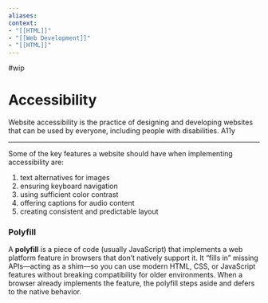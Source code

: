 ```yaml
---
aliases:
context:
- "[[HTML]]"
- "[[Web Development]]"
- "[[HTML]]"
---
```


#wip

# Accessibility

Website accessibility is the practice of designing and developing websites that can be used by everyone, including people with disabilities.
A11y

---

Some of the key features a website should have when implementing accessibility are:
1. text alternatives for images
2. ensuring keyboard navigation
3. using sufficient color contrast
4. offering captions for audio content
5. creating consistent and predictable layout

### Polyfill
A **polyfill** is a piece of code (usually JavaScript) that implements a web platform feature in browsers that don’t natively support it. It “fills in” missing APIs—acting as a shim—so you can use modern HTML, CSS, or JavaScript features without breaking compatibility for older environments. When a browser already implements the feature, the polyfill steps aside and defers to the native behavior.
